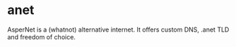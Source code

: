 # anet
AsperNet is a (whatnot) alternative internet. It offers custom DNS, .anet TLD and freedom of choice.
